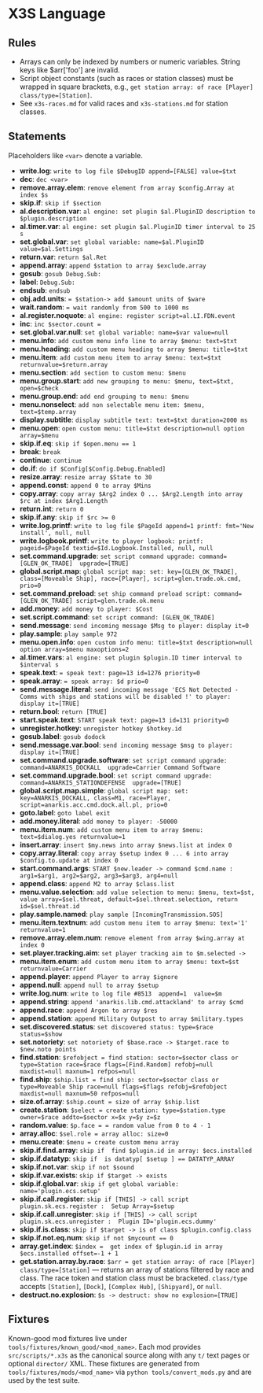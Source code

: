 # X3S Language

## Rules
- Arrays can only be indexed by numbers or numeric variables. String keys like $arr['foo'] are invalid.
- Script object constants (such as races or station classes) must be wrapped in square brackets, e.g., `get station array: of race [Player] class/type=[Station]`.
- See `x3s-races.md` for valid races and `x3s-stations.md` for station classes.

## Statements
Placeholders like `<var>` denote a variable.

- **write.log**: `write to log file $DebugID append=[FALSE] value=$txt`
- **dec**: `dec <var>`
- **remove.array.elem**: `remove element from array $config.Array at index $s`
- **skip.if**: `skip if $section`
- **al.description.var**: `al engine: set plugin $al.PluginID description to $plugin.description`
- **al.timer.var**: `al engine: set plugin $al.PluginID timer interval to 25 s`
- **set.global.var**: `set global variable: name=$al.PluginID value=$al.Settings`
- **return.var**: `return $al.Ret`
- **append.array**: `append $station to array $exclude.array`
- **gosub**: `gosub Debug.Sub:`
- **label**: `Debug.Sub:`
- **endsub**: `endsub`
- **obj.add.units**: `= $station-> add $amount units of $ware`
- **wait.random**: `= wait randomly from 500 to 1000 ms`
- **al.register.noquote**: `al engine: register script=al.LI.FDN.event`
- **inc**: `inc $sector.count =`
- **set.global.var.null**: `set global variable: name=$var value=null`
- **menu.info**: `add custom menu info line to array $menu: text=$txt`
- **menu.heading**: `add custom menu heading to array $menu: title=$txt`
- **menu.item**: `add custom menu item to array $menu: text=$txt returnvalue=$return.array`
- **menu.section**: `add section to custom menu: $menu`
- **menu.group.start**: `add new grouping to menu: $menu, text=$txt, open=$check`
- **menu.group.end**: `add end grouping to menu: $menu`
- **menu.nonselect**: `add non selectable menu item: $menu, text=$temp.array`
- **display.subtitle**: `display subtitle text: text=$txt duration=2000 ms`
- **menu.open**: `open custom menu: title=$txt description=null option array=$menu`
- **skip.if.eq**: `skip if $open.menu == 1`
- **break**: `break`
- **continue**: `continue`
- **do.if**: `do if $Config[$Config.Debug.Enabled]`
- **resize.array**: `resize array $State to 30`
- **append.const**: `append 0 to array $Mins`
- **copy.array**: `copy array $Arg2 index 0 ... $Arg2.Length into array $rc at index $Arg1.Length`
- **return.int**: `return 0`
- **skip.if.any**: `skip if $rc >= 0`
- **write.log.printf**: `write to log file $PageId append=1 printf: fmt='New install', null, null`
- **write.logbook.printf**: `write to player logbook: printf: pageid=$PageId textid=$Id.Logbook.Installed, null, null`
- **set.command.upgrade**: `set script command upgrade: command=[GLEN_OK_TRADE]  upgrade=[TRUE]`
- **global.script.map**: `global script map: set: key=[GLEN_OK_TRADE], class=[Moveable Ship], race=[Player], script=glen.trade.ok.cmd, prio=0`
- **set.command.preload**: `set ship command preload script: command=[GLEN_OK_TRADE] script=glen.trade.ok.menu`
- **add.money**: `add money to player: $Cost`
- **set.script.command**: `set script command: [GLEN_OK_TRADE]`
- **send.message**: `send incoming message $Msg to player: display it=0`
- **play.sample**: `play sample 972`
- **menu.open.info**: `open custom info menu: title=$txt description=null option array=$menu maxoptions=2`
- **al.timer.vars**: `al engine: set plugin $plugin.ID timer interval to $interval s`
- **speak.text**: `= speak text: page=13 id=1276 priority=0`
- **speak.array**: `= speak array: $d prio=0`
- **send.message.literal**: `send incoming message 'ECS Not Detected - Comms with ships and stations will be disabled !' to player: display it=[TRUE]`
- **return.bool**: `return [TRUE]`
- **start.speak.text**: `START speak text: page=13 id=131 priority=0`
- **unregister.hotkey**: `unregister hotkey $hotkey.id`
- **gosub.label**: `gosub dodock`
- **send.message.var.bool**: `send incoming message $msg to player: display it=[TRUE]`
- **set.command.upgrade.software**: `set script command upgrade: command=ANARKIS_DOCKALL  upgrade=Carrier Command Software`
- **set.command.upgrade.bool**: `set script command upgrade: command=ANARKIS_STATIONDEFENSE  upgrade=[TRUE]`
- **global.script.map.simple**: `global script map: set: key=ANARKIS_DOCKALL, class=M1, race=Player, script=anarkis.acc.cmd.dock.all.pl, prio=0`
- **goto.label**: `goto label exit`
- **add.money.literal**: `add money to player: -50000`
- **menu.item.num**: `add custom menu item to array $menu: text=$dialog.yes returnvalue=1`
- **insert.array**: `insert $my.news into array $news.list at index 0`
- **copy.array.literal**: `copy array $setup index 0 ... 6 into array $config.to.update at index 0`
- **start.command.args**: `START $new.leader -> command $cmd.name : arg1=$arg1, arg2=$arg2, arg3=$arg3, arg4=null`
- **append.class**: `append M2 to array $class.list`
- **menu.value.selection**: `add value selection to menu: $menu, text=$st, value array=$sel.threat, default=$sel.threat.selection, return id=$sel.threat.id`
- **play.sample.named**: `play sample [IncomingTransmission.SOS]`
- **menu.item.textnum**: `add custom menu item to array $menu: text='1' returnvalue=1`
- **remove.array.elem.num**: `remove element from array $wing.array at index 0`
- **set.player.tracking.aim**: `set player tracking aim to $m.selected ->`
- **menu.item.enum**: `add custom menu item to array $menu: text=$st returnvalue=Carrier`
- **append.player**: `append Player to array $ignore`
- **append.null**: `append null to array $setup`
- **write.log.num**: `write to log file #8513  append=1  value=$m`
- **append.string**: `append 'anarkis.lib.cmd.attackland' to array $cmd`
- **append.race**: `append Argon to array $res`
- **append.station**: `append Military Outpost to array $military.types`
- **set.discovered.status**: `set discovered status: type=$race status=$show`
- **set.notoriety**: `set notoriety of $base.race -> $target.race to $new.noto points`
- **find.station**: `$refobject = find station: sector=$sector class or type=Station race=$race flags=[Find.Random] refobj=null maxdist=null maxnum=1 refpos=null`
- **find.ship**: `$ship.list = find ship: sector=$sector class or type=Moveable Ship race=null flags=$flags refobj=$refobject maxdist=null maxnum=50 refpos=null`
- **size.of.array**: `$ship.count = size of array $ship.list`
- **create.station**: `$select = create station: type=$station.type owner=$race addto=$sector x=$x y=$y z=$z`
- **random.value**: `$p.face = = random value from 0 to 4 - 1`
- **array.alloc**: `$sel.role = array alloc: size=0`
- **menu.create**: `$menu = create custom menu array`
- **skip.if.find.array**: `skip if  find $plugin.id in array: $ecs.installed`
- **skip.if.datatyp**: `skip if  is datatyp[ $setup ] == DATATYP_ARRAY`
- **skip.if.not.var**: `skip if not $sound`
- **skip.if.var.exists**: `skip if $target -> exists`
- **skip.if.global.var**: `skip if get global variable: name='plugin.ecs.setup'`
- **skip.if.call.register**: `skip if [THIS] -> call script plugin.sk.ecs.register :  Setup Array=$setup`
- **skip.if.call.unregister**: `skip if [THIS] -> call script plugin.sk.ecs.unregister :  Plugin ID='plugin.ecs.dummy'`
- **skip.if.is.class**: `skip if $target -> is of class $plugin.config.class`
- **skip.if.not.eq.num**: `skip if not $mycount == 0`
- **array.get.index**: `$index =  get index of $plugin.id in array $ecs.installed offset=-1 + 1`
- **get.station.array.by.race**: `$arr = get station array: of race [Player] class/type=[Station]` — returns an array of stations filtered by race and class. The race token and station class must be bracketed. `class/type` accepts `[Station]`, `[Dock]`, `[Complex Hub]`, `[Shipyard]`, or `null`.
- **destruct.no.explosion**: `$s -> destruct: show no explosion=[TRUE]`

## Fixtures
Known-good mod fixtures live under `tools/fixtures/known_good/<mod_name>`. Each mod
provides `src/scripts/*.x3s` as the canonical source along with any `t/` text pages
or optional `director/` XML. These fixtures are generated from `tools/fixtures/mods/<mod_name>`
via `python tools/convert_mods.py` and are used by the test suite.

